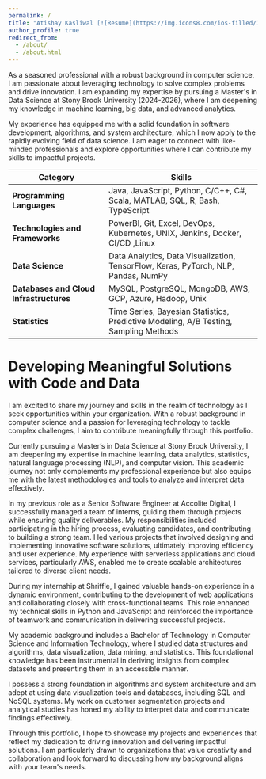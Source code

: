 ```yaml
---
permalink: /
title: "Atishay Kasliwal [![Resume](https://img.icons8.com/ios-filled/16/000000/pdf.png)](URL_TO_YOUR_RESUME)"
author_profile: true
redirect_from: 
  - /about/
  - /about.html
---
```


As a seasoned professional with a robust background in computer science, I am passionate about leveraging technology to solve complex problems and drive innovation. I am expanding my expertise by pursuing a Master's in Data Science at Stony Brook University (2024-2026), where I am deepening my knowledge in machine learning, big data, and advanced analytics.

My experience has equipped me with a solid foundation in software development, algorithms, and system architecture, which I now apply to the rapidly evolving field of data science. I am eager to connect with like-minded professionals and explore opportunities where I can contribute my skills to impactful projects.

| **Category**                      | **Skills**                                                                                   |
|-----------------------------------|---------------------------------------------------------------------------------------------|
| **Programming Languages**         | Java, JavaScript, Python, C/C++, C#, Scala, MATLAB, SQL, R, Bash, TypeScript     |
| **Technologies and Frameworks**   | PowerBI, Git, Excel, DevOps, Kubernetes, UNIX, Jenkins, Docker, CI/CD ,Linux    |
| **Data Science**                  | Data Analytics, Data Visualization, TensorFlow, Keras, PyTorch, NLP, Pandas, NumPy        |
| **Databases and Cloud Infrastructures** | MySQL, PostgreSQL, MongoDB, AWS, GCP, Azure, Hadoop, Unix                              |
| **Statistics**                    | Time Series, Bayesian Statistics, Predictive Modeling, A/B Testing, Sampling Methods    |


Developing Meaningful Solutions with Code and Data
======
I am excited to share my journey and skills in the realm of technology as I seek opportunities within your organization. With a robust background in computer science and a passion for leveraging technology to tackle complex challenges, I aim to contribute meaningfully through this portfolio.

Currently pursuing a Master’s in Data Science at Stony Brook University, I am deepening my expertise in machine learning, data analytics, statistics, natural language processing (NLP), and computer vision. This academic journey not only complements my professional experience but also equips me with the latest methodologies and tools to analyze and interpret data effectively.

In my previous role as a Senior Software Engineer at Accolite Digital, I successfully managed a team of interns, guiding them through projects while ensuring quality deliverables. My responsibilities included participating in the hiring process, evaluating candidates, and contributing to building a strong team. I led various projects that involved designing and implementing innovative software solutions, ultimately improving efficiency and user experience. My experience with serverless applications and cloud services, particularly AWS, enabled me to create scalable architectures tailored to diverse client needs.

During my internship at Shriffle, I gained valuable hands-on experience in a dynamic environment, contributing to the development of web applications and collaborating closely with cross-functional teams. This role enhanced my technical skills in Python and JavaScript and reinforced the importance of teamwork and communication in delivering successful projects.

My academic background includes a Bachelor of Technology in Computer Science and Information Technology, where I studied data structures and algorithms, data visualization, data mining, and statistics. This foundational knowledge has been instrumental in deriving insights from complex datasets and presenting them in an accessible manner.

I possess a strong foundation in algorithms and system architecture and am adept at using data visualization tools and databases, including SQL and NoSQL systems. My work on customer segmentation projects and analytical studies has honed my ability to interpret data and communicate findings effectively.

Through this portfolio, I hope to showcase my projects and experiences that reflect my dedication to driving innovation and delivering impactful solutions. I am particularly drawn to organizations that value creativity and collaboration and look forward to discussing how my background aligns with your team's needs.

